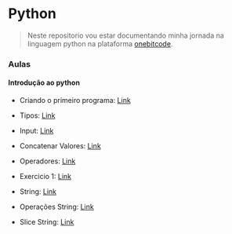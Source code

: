 # Python

> Neste repositorio vou estar documentando minha jornada na linguagem python na plataforma <a href="https://www.onebitcode.com/" target="_blank">onebitcode</a>.

### Aulas

#### Introdução ao python

- Criando o primeiro programa: [Link](https://github.com/desenvolvedoreric/python-onebitcode/tree/master/1-fundamentos-python/1-aula)

- Tipos: [Link](https://github.com/desenvolvedoreric/python-onebitcode/tree/master/1-fundamentos-python/2-aula)

- Input: [Link](https://github.com/desenvolvedoreric/python-onebitcode/tree/master/1-fundamentos-python/3-aula)

- Concatenar Valores: [Link](https://github.com/desenvolvedoreric/python-onebitcode/tree/master/1-fundamentos-python/4-aula)

- Operadores: [Link](https://github.com/desenvolvedoreric/python-onebitcode/tree/master/1-fundamentos-python/5-aula)

- Exercicio 1: [Link](https://github.com/desenvolvedoreric/python-onebitcode/tree/master/1-fundamentos-python/1-exercicio)

- String: [Link](https://github.com/desenvolvedoreric/python-onebitcode/tree/master/1-fundamentos-python/6-aula)

- Operações String: [Link](https://github.com/desenvolvedoreric/python-onebitcode/tree/master/1-fundamentos-python/7-aula)

- Slice String: [Link](https://github.com/desenvolvedoreric/python-onebitcode/tree/master/1-fundamentos-python/8-aula)